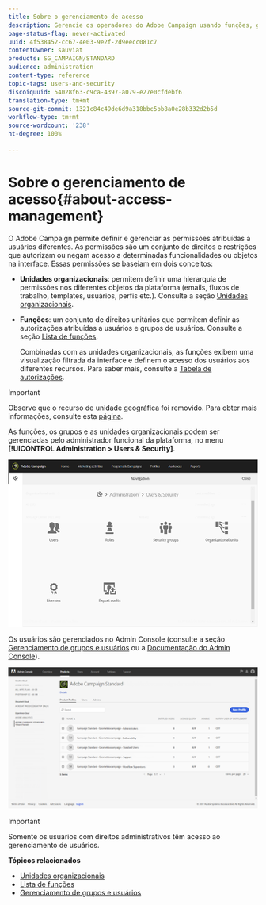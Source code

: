 ```yaml
---
title: Sobre o gerenciamento de acesso
description: Gerencie os operadores do Adobe Campaign usando funções, grupos e unidades organizacionais.
page-status-flag: never-activated
uuid: 4f538452-cc67-4e03-9e2f-2d9eecc081c7
contentOwner: sauviat
products: SG_CAMPAIGN/STANDARD
audience: administration
content-type: reference
topic-tags: users-and-security
discoiquuid: 54028f63-c9ca-4397-a079-e27e0cfdebf6
translation-type: tm+mt
source-git-commit: 1321c84c49de6d9a318bbc5bb8a0e28b332d2b5d
workflow-type: tm+mt
source-wordcount: '238'
ht-degree: 100%

---
```



# Sobre o gerenciamento de acesso{#about-access-management}

O Adobe Campaign permite definir e gerenciar as permissões atribuídas a usuários diferentes. As permissões são um conjunto de direitos e restrições que autorizam ou negam acesso a determinadas funcionalidades ou objetos na interface. Essas permissões se baseiam em dois conceitos:

* **Unidades organizacionais**: permitem definir uma hierarquia de permissões nos diferentes objetos da plataforma (emails, fluxos de trabalho, templates, usuários, perfis etc.). Consulte a seção [Unidades organizacionais](../../administration/using/organizational-units.md).
* **Funções**: um conjunto de direitos unitários que permitem definir as autorizações atribuídas a usuários e grupos de usuários. Consulte a seção [Lista de funções](../../administration/using/list-of-roles.md).

   Combinadas com as unidades organizacionais, as funções exibem uma visualização filtrada da interface e definem o acesso dos usuários aos diferentes recursos. Para saber mais, consulte a [Tabela de autorizações](https://docs.campaign.adobe.com/doc/standard/en/Technotes/AdobeCampaign-ACSRights.pdf).

>[!IMPORTANT]
>
>Observe que o recurso de unidade geográfica foi removido. Para obter mais informações, consulte esta [página](https://helpx.adobe.com/br/campaign/kb/acs-deprecated-and-removed-features.html).

As funções, os grupos e as unidades organizacionais podem ser gerenciadas pelo administrador funcional da plataforma, no menu **[!UICONTROL Administration > Users & Security]**.

![](assets/user_management_1.png)

Os usuários são gerenciados no Admin Console (consulte a seção [Gerenciamento de grupos e usuários](../../administration/using/managing-groups-and-users.md) ou a [Documentação do Admin Console](https://helpx.adobe.com/br/enterprise/managing/user-guide.html)).

![](assets/user_management_6.png)

>[!IMPORTANT]
>
>Somente os usuários com direitos administrativos têm acesso ao gerenciamento de usuários.

**Tópicos relacionados**

* [Unidades organizacionais](../../administration/using/organizational-units.md)
* [Lista de funções](../../administration/using/list-of-roles.md)
* [Gerenciamento de grupos e usuários](../../administration/using/managing-groups-and-users.md)

